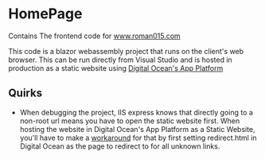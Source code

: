 # HomePage
Contains The frontend code for www.roman015.com  

This code is a blazor webassembly project that runs on the client's web browser. This can be run directly from Visual Studio and is hosted in production as a static website using [Digital Ocean's App Platform](https://www.digitalocean.com/products/app-platform/)

## Quirks
- When debugging the project, IIS express knows that directly going to a non-root url means you have to open the static website first. When hosting the website in Digital Ocean's App Platform as a Static Website, you'll have to make a [workaround](https://github.com/roman015/roman015.com/blame/HomePage/App.razor#L48) for that by first setting redirect.html in Digital Ocean as the page to redirect to for all unknown links.